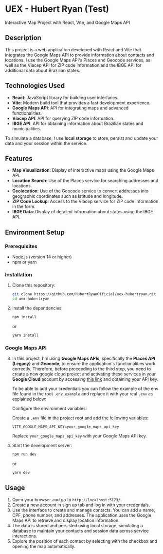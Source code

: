 # UEX - Hubert Ryan (Test)

Interactive Map Project with React, Vite, and Google Maps API

## Description

This project is a web application developed with React and Vite that integrates the Google Maps API to provide information about contacts and locations. I use the Google Maps API's Places and Geocode services, as well as the Viacep API for ZIP code information and the IBGE API for additional data about Brazilian states.

## Technologies Used

- **React**: JavaScript library for building user interfaces.
- **Vite**: Modern build tool that provides a fast development experience.
- **Google Maps API**: API for integrating maps and advanced functionalities.
- **Viacep API**: API for querying ZIP code information.
- **IBGE API**: API for obtaining information about Brazilian states and municipalities.

To simulate a database, I use **local storage** to store, persist and update your data and your session within the service.

## Features

- **Map Visualization**: Display of interactive maps using the Google Maps API.
- **Location Search**: Use of the Places service for searching addresses and locations.
- **Geolocation**: Use of the Geocode service to convert addresses into geographic coordinates such as latitude and longitude.
- **ZIP Code Lookup**: Access to the Viacep service for ZIP code information in the form.
- **IBGE Data**: Display of detailed information about states using the IBGE API.

## Environment Setup

### Prerequisites

- Node.js (version 14 or higher)
- npm or yarn

### Installation

1. Clone this repository:

   ```bash
   git clone https://github.com/HubertRyanOfficial/uex-hubertryan.git
   cd uex-hubertryan
   ```

2. Install the dependencies:

   ```bash
   npm install
   ```

   or

   ```bash
   yarn install
   ```

### Google Maps API

3. In this project, I'm using **Google Maps APIs**, specifically the **Places API (Legacy)** and **Geocode**, to ensure the application's functionalities work correctly. Therefore, before proceeding to the third step, you need to create a new google cloud project and activating these services in your **Google Cloud** account by accessing [this link]('https://console.cloud.google.com/google/maps-apis/api-list') and obtaining your API key.

   To be able to add your credentials you can follow the example of the env file found in the root `.env.example` and replace it with your real `.env` as explained below:

   Configure the environment variables:

   Create a `.env` file in the project root and add the following variables:

   ```env
   VITE_GOOGLE_MAPS_API_KEY=your_google_maps_api_key
   ```

   Replace `your_google_maps_api_key` with your Google Maps API key.

4. Start the development server:

   ```bash
   npm run dev
   ```

   or

   ```bash
   yarn dev
   ```

## Usage

1. Open your browser and go to `http://localhost:5173/`.
2. Create a new account in sign up tab and log in with your credentials.
3. Use the interface to create and manage contacts. You can add a name, CPF, phone number, and addresses. The application uses the Google Maps API to retrieve and display location information.
4. The data is stored and persisted using local storage, simulating a database to maintain your contacts and session data across service interactions.
5. Explore the position of each contact by selecting with the checkbox and opening the map automatically.
